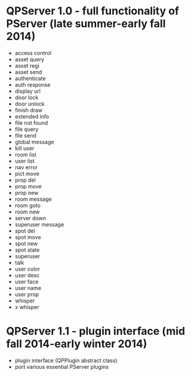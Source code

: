 QPServer 1.0 - full functionality of PServer (late summer-early fall 2014)
==========================================================================
- access control
- asset query
- asset regi
- asset send
- authenticate
- auth response
- display url
- door lock
- door unlock
- finish draw
- extended info
- file not found
- file query
- file send
- global message
- kill user
- room list
- user list
- nav error
- pict move
- prop del
- prop move
- prop new
- room message
- room goto
- room new
- server down
- superuser message
- spot del
- spot move
- spot new
- spot state
- superuser
- talk
- user color
- user desc
- user face
- user name
- user prop
- whisper
- x whisper

QPServer 1.1 - plugin interface (mid fall 2014-early winter 2014)
=================================================================
- plugin interface (QPPlugin abstract class)
- port various essential PServer plugins
